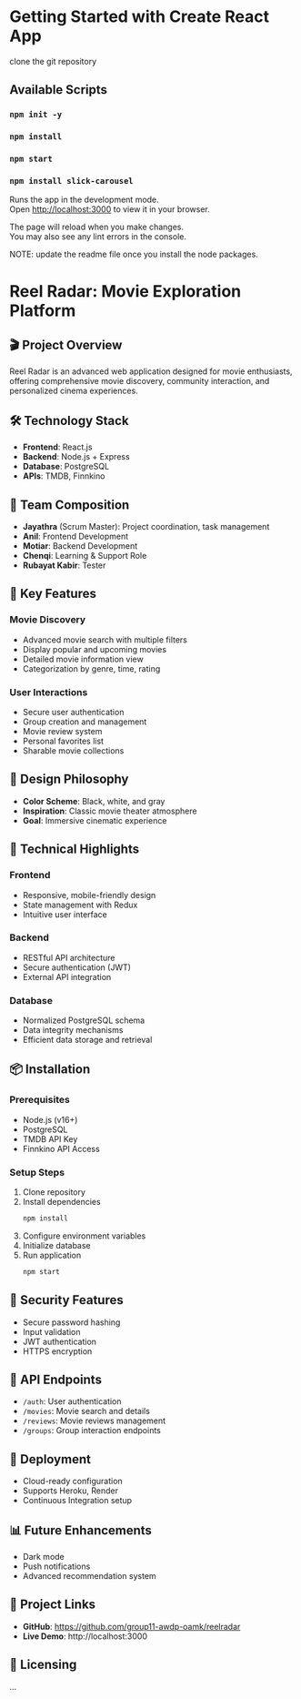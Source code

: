 # Getting Started with Create React App

clone the git repository

## Available Scripts

### `npm init -y`
### `npm install`
### `npm start`
### `npm install slick-carousel`

Runs the app in the development mode.\
Open [http://localhost:3000](http://localhost:3000) to view it in your browser.

The page will reload when you make changes.\
You may also see any lint errors in the console.

NOTE: update the readme file once you install the node packages.

# Reel Radar: Movie Exploration Platform

## 🎬 Project Overview
Reel Radar is an advanced web application designed for movie enthusiasts, offering comprehensive movie discovery, community interaction, and personalized cinema experiences.

## 🛠 Technology Stack
- **Frontend**: React.js
- **Backend**: Node.js + Express
- **Database**: PostgreSQL
- **APIs**: TMDB, Finnkino

## 👥 Team Composition
- **Jayathra** (Scrum Master): Project coordination, task management
- **Anil**: Frontend Development 
- **Motiar**: Backend Development
- **Chenqi**: Learning & Support Role
- **Rubayat Kabir**: Tester

## 🌟 Key Features

### Movie Discovery
- Advanced movie search with multiple filters
- Display popular and upcoming movies
- Detailed movie information view
- Categorization by genre, time, rating

### User Interactions
- Secure user authentication
- Group creation and management
- Movie review system
- Personal favorites list
- Sharable movie collections

## 🎨 Design Philosophy
- **Color Scheme**: Black, white, and gray
- **Inspiration**: Classic movie theater atmosphere
- **Goal**: Immersive cinematic experience

## 🔧 Technical Highlights

### Frontend
- Responsive, mobile-friendly design
- State management with Redux
- Intuitive user interface

### Backend
- RESTful API architecture
- Secure authentication (JWT)
- External API integration

### Database
- Normalized PostgreSQL schema
- Data integrity mechanisms
- Efficient data storage and retrieval

## 📦 Installation

### Prerequisites
- Node.js (v16+)
- PostgreSQL
- TMDB API Key
- Finnkino API Access

### Setup Steps
1. Clone repository
2. Install dependencies
   ```bash
   npm install
   ```
3. Configure environment variables
4. Initialize database
5. Run application
   ```bash
   npm start
   ```

## 🔐 Security Features
- Secure password hashing
- Input validation
- JWT authentication
- HTTPS encryption

## 📡 API Endpoints
- `/auth`: User authentication
- `/movies`: Movie search and details
- `/reviews`: Movie reviews management
- `/groups`: Group interaction endpoints

## 🚀 Deployment
- Cloud-ready configuration
- Supports Heroku, Render
- Continuous Integration setup

## 📊 Future Enhancements
- Dark mode
- Push notifications
- Advanced recommendation system

## 🔗 Project Links
- **GitHub**: https://github.com/group11-awdp-oamk/reelradar
- **Live Demo**: http://localhost:3000

## 📝 Licensing
...
